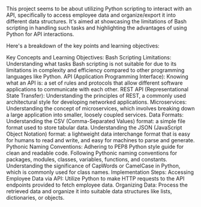 This project seems to be about utilizing Python scripting to interact with an API, specifically to access employee data and organize/export it into different data structures. It's aimed at showcasing the limitations of Bash scripting in handling such tasks and highlighting the advantages of using Python for API interactions.

Here's a breakdown of the key points and learning objectives:

Key Concepts and Learning Objectives:
Bash Scripting Limitations:
Understanding what tasks Bash scripting is not suitable for due to its limitations in complexity and efficiency compared to other programming languages like Python.
API (Application Programming Interface):
Knowing what an API is: a set of rules and protocols that allow different software applications to communicate with each other.
REST API (Representational State Transfer):
Understanding the principles of REST, a commonly used architectural style for developing networked applications.
Microservices:
Understanding the concept of microservices, which involves breaking down a large application into smaller, loosely coupled services.
Data Formats:
Understanding the CSV (Comma-Separated Values) format: a simple file format used to store tabular data.
Understanding the JSON (JavaScript Object Notation) format: a lightweight data interchange format that is easy for humans to read and write, and easy for machines to parse and generate.
Pythonic Naming Conventions:
Adhering to PEP8 Python style guide for clean and readable code.
Following Pythonic naming conventions for packages, modules, classes, variables, functions, and constants.
Understanding the significance of CapWords or CamelCase in Python, which is commonly used for class names.
Implementation Steps:
Accessing Employee Data via API:
Utilize Python to make HTTP requests to the API endpoints provided to fetch employee data.
Organizing Data:
Process the retrieved data and organize it into suitable data structures like lists, dictionaries, or objects.

